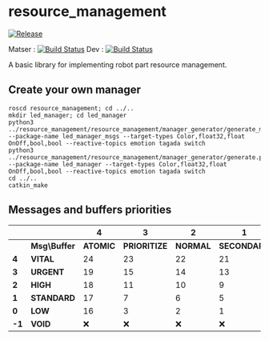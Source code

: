 # resource_management

[![Release][Release-Image]][Release-Url]

Matser : [![Build Status](https://gitlab.com/laas-hri/resource_management/badges/master/pipeline.svg)](https://gitlab.com/laas-hri/resource_management/commits/master) Dev : [![Build Status](https://gitlab.com/laas-hri/resource_management/badges/dev/pipeline.svg)](https://gitlab.com/laas-hri/resource_management/commits/dev)

A basic library for implementing robot part resource management.


## Create your own manager

```
roscd resource_management; cd ../..
mkdir led_manager; cd led_manager
python3 ../resource_management/resource_management/manager_generator/generate_msgs.py --package-name led_manager_msgs --target-types Color,float32,float OnOff,bool,bool --reactive-topics emotion tagada switch
python3 ../resource_management/resource_management/manager_generator/generate.py --package-name led_manager --target-types Color,float32,float OnOff,bool,bool --reactive-topics emotion tagada switch
cd ../..
catkin_make
```

## Messages and buffers priorities

|          |              | 4            | 3            | 2           | 1           | 0            | -1          |
|----------|--------------|--------------|--------------|-------------|-------------|--------------|-------------|
|          |**Msg\Buffer**|**ATOMIC**    |**PRIORITIZE**| **NORMAL**  |**SECONDARY**|**BACKGROUND**| **INHIBIT** |
| **4**    |**VITAL**     | 24           | 23           | 22          | 21          | 20           | :x:         |
| **3**    |**URGENT**    | 19           | 15           | 14          | 13          | 12           | :x:         |
| **2**    |**HIGH**      | 18           | 11           | 10          | 9           | 8            | :x:         |
| **1**    |**STANDARD**  | 17           | 7            | 6           | 5           | 4            | :x:         |
| **0**    |**LOW**       | 16           | 3            | 2           | 1           | 0            | :x:         |
| **-1**   |**VOID**      | :x:          | :x:          | :x:         | :x:         | :x:          | :x:         |

[Release-Url]: https://github.com/LAAS-HRI/resource_management/releases
[Release-image]: http://img.shields.io/badge/release-v0.1.0-1eb0fc.svg
